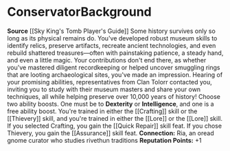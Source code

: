 ﻿---
ability: null
ability_boost: null
feat: null
id: '389'
name: Conservator
prerequisite: null
rarity: null
skill: null
source: '[[DATABASE/source/Sky King''s Tomb Player''s Guide|Sky King''s Tomb Player''s
  Guide]]'
subcategory: null
trait: null
type: null

---
# Conservator<span class="item-type">Background</span>

**Source** [[Sky King's Tomb Player's Guide]]
Some history survives only so long as its physical remains do. You've developed robust museum skills to identify relics, preserve artifacts, recreate ancient technologies, and even rebuild shattered treasures—often with painstaking patience, a steady hand, and even a little magic. Your contributions don't end there, as whether you've mastered diligent recordkeeping or helped uncover smuggling rings that are looting archaeological sites, you've made an impression. Hearing of your promising abilities, representatives from Clan Tolorr contacted you, inviting you to study with their museum masters and share your own techniques, all while helping preserve over 10,000 years of history!
 Choose two ability boosts. One must be to **Dexterity** or **Intelligence**, and one is a free ability boost.
 You're trained in either the [[Crafting]] skill or the [[Thievery]] skill, and you're trained in either the [[Lore]] or the [[Lore]] skill. If you selected Crafting, you gain the [[Quick Repair]] skill feat. If you chose Thievery, you gain the [[Assurance]] skill feat.
 **Connection:** Ria, an oread gnome curator who studies rivethun traditions
 **Reputation Points:** +1